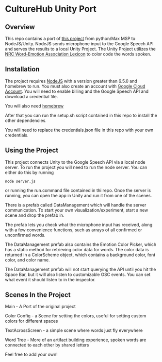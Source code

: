 # CultureHub Unity Port

## Overview

This repo contains a port of [this project](https://github.com/mncmncmnc/culturehub_residency) from python/Max MSP to NodeJS/Unity. NodeJS sends microphone input to the Google Speech API and serves the results to a local Unity Project. The Unity Project utilizes the [NRC Word-Emotion Association Lexicon](http://www.saifmohammad.com/WebPages/NRC-Emotion-Lexicon.htm) to color code the words spoken.

## Installation

The project requires [NodeJS](https://nodejs.org) with a version greater than 6.5.0 and homebrew to run. You must also create an account with [Google Cloud Account](https://console.cloud.google.com/project). You will need to enable billing and the Google Speech API and download a credential file.

You will also need [homebrew](https://brew.sh)

After that you can run the setup.sh script contained in this repo to install the other dependencies.

You will need to replace the credentials.json file in this repo with your own credentials.

## Using the Project

This project connects Unity to the Google Speech API via a local node server. To run the project you will need to run the node server. You can either do this by running 

```
node server.js
```

or running the run.command file contained in thi repo. Once the server is running, you can open the app in Unity and run it from one of the scenes.

There is a prefab called DataManagement which will handle the server communication. To start your own visualization/experiment, start a new scene and drop the prefab in. 

The prefab lets you check what the microphone input has received, along with a few convenience functions, such as arrays of all confirmed or unconfirmed words.

The DataManagement prefab also contains the Emotion Color Picker, which has a static method for retrieving color data for words. The color data is returned in a ColorScheme object, which contains a background color, font color, and color name.

The DataManagement prefab will not start querying the API until you hit the Space Bar, but it will also listen to customizable OSC events. You can set what event it should listen to in the inspector.

## Scenes In the Project

Main - A Port of the original project

Color Config - a Scene for setting the colors, useful for setting custom colors for different spaces

TextAcrossScreen - a simple scene where words just fly everywhere

Word Tree - More of an artifact building experience, spoken words are connected to each other by shared letters

Feel free to add your own!
